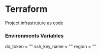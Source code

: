 # Terraform
Project infrastruture as code

### Environments Variables
do_token     = ""
ssh_key_name = ""
region       = ""

